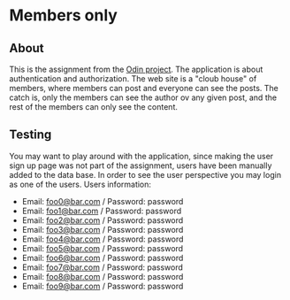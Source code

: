 # Members only

## About
This is the assignment from the [Odin project](http://www.theodinproject.com/ruby-on-rails/authentication). The application is about authentication and authorization. The web site is a
"cloub house" of members, where members can post and everyone can see the posts. The catch is,
only the members can see the author ov any given post, and the rest of the members can only see
the content. 

## Testing
You may want to play around with the application, since making the user sign up page was 
not part of the assignment, users have been manually added to the data base. In order to 
see the user perspective you may login as one of the users.
Users information:

 - Email: foo0@bar.com / Password: password
 - Email: foo1@bar.com / Password: password
 - Email: foo2@bar.com / Password: password
 - Email: foo3@bar.com / Password: password
 - Email: foo4@bar.com / Password: password
 - Email: foo5@bar.com / Password: password
 - Email: foo6@bar.com / Password: password
 - Email: foo7@bar.com / Password: password
 - Email: foo8@bar.com / Password: password
 - Email: foo9@bar.com / Password: password